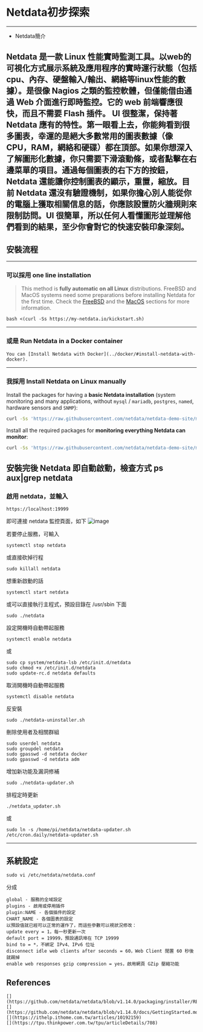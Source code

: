 # Netdata初步探索
---
* Netdata簡介

Netdata 是一款 Linux 性能實時監測工具。以web的可視化方式展示系統及應用程序的實時運行狀態（包括cpu、內存、硬盤輸入/輸出、網絡等linux性能的數據）。是很像 Nagios 之類的監控軟體，但僅能借由通過 Web 介面進行即時監控。它的 web 前端響應很快，而且不需要 Flash 插件。 UI 很整潔，保持著 Netdata 應有的特性。第一眼看上去，你能夠看到很多圖表，幸運的是絕大多數常用的圖表數據（像 CPU，RAM，網絡和硬碟）都在頂部。如果你想深入了解圖形化數據，你只需要下滑滾動條，或者點擊在右邊菜單的項目。通過每個圖表的右下方的按鈕， Netdata 還能讓你控制圖表的顯示，重置，縮放。目前 Netdata 還沒有驗證機制，如果你擔心別人能從你的電腦上獲取相關信息的話，你應該設置防火牆規則來限制訪問。UI 很簡單，所以任何人看懂圖形並理解他們看到的結果，至少你會對它的快速安裝印象深刻。
---
## 安裝流程
---
### 可以採用 one line installation
> This method is **fully automatic on all Linux** distributions. FreeBSD and MacOS systems need some preparations before installing Netdata for the first time. Check the [FreeBSD](#freebsd) and the [MacOS](#macos) sections for more information.
```
bash <(curl -Ss https://my-netdata.io/kickstart.sh)
```
---
### 或是 Run Netdata in a Docker container
```
You can [Install Netdata with Docker](../docker/#install-netdata-with-docker).
```
---
### 我採用 Install Netdata on Linux manually
Install the packages for having a **basic Netdata installation** (system monitoring and many applications, without  `mysql` / `mariadb`, `postgres`, `named`, hardware sensors and `SNMP`):

```sh
curl -Ss 'https://raw.githubusercontent.com/netdata/netdata-demo-site/master/install-required-packages.sh' >/tmp/kickstart.sh && bash /tmp/kickstart.sh -i netdata

```

Install all the required packages for **monitoring everything Netdata can monitor**:

```sh
curl -Ss 'https://raw.githubusercontent.com/netdata/netdata-demo-site/master/install-required-packages.sh' >/tmp/kickstart.sh && bash /tmp/kickstart.sh -i netdata-all
```
安裝完後 Netdata 即自動啟動，檢查方式 ps aux|grep netdata
---
### 啟用 netdata，並輸入
```
https://localhost:19999
```
即可連接 netdata 監控頁面，如下
![image](https://github.com/P86071244/Netdata_demo1/blob/master/netdataSystemOverview.png)

若要停止服務，可輸入
```
systemctl stop netdata
```
或直接砍掉行程
```
sudo killall netdata
```
想重新啟動的話
```
systemctl start netdata
```
或可以直接執行主程式，預設目錄在 /usr/sbin 下面
```
sudo ./netdata
```
設定開機時自動帶起服務
```
systemctl enable netdata
```
或
```
sudo cp system/netdata-lsb /etc/init.d/netdata
sudo chmod +x /etc/init.d/netdata
sudo update-rc.d netdata defaults
```
取消開機時自動帶起服務
```
systemctl disable netdata
```
反安裝
```
sudo ./netdata-uninstaller.sh
```
刪除使用者及相關群組
```
sudo userdel netdata
sudo groupdel netdata
sudo gpasswd -d netdata docker
sudo gpasswd -d netdata adm
```
增加新功能及漏洞修補
```
sudo ./netdata-updater.sh
```
排程定時更新
```
./netdata_updater.sh
```
或
```
sudo ln -s /home/pi/netdata/netdata-updater.sh /etc/cron.daily/netdata-updater.sh
```
---
## 系統設定
```
sudo vi /etc/netdata/netdata.conf
```
分成
```
global - 服務的全域設定
plugins - 啟用或停用插件
plugin:NAME - 各個插件的設定
CHART_NAME - 各個圖表的設定
以預設值就已經可以正常的運作了，而這些參數可以視狀況修改：
update every = 1，每一秒更新一次
default port = 19999，預設通訊埠在 TCP 19999
bind to = *，不綁定 IPv4、IPv6 位址
disconnect idle web clients after seconds = 60，Web Client 閒置 60 秒後就踢掉
enable web responses gzip compression = yes，啟用網頁 GZip 壓縮功能
```
## References
```
[](https://github.com/netdata/netdata/blob/v1.14.0/packaging/installer/README.md)
[](https://github.com/netdata/netdata/blob/v1.14.0/docs/GettingStarted.md)
[](https://ithelp.ithome.com.tw/articles/10192159)
[](https://tpu.thinkpower.com.tw/tpu/articleDetails/708)
